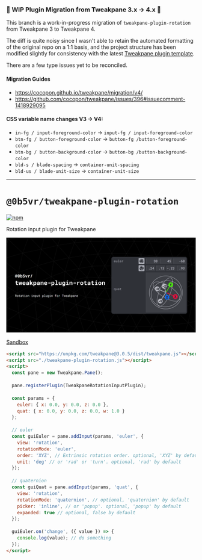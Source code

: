 ### 🚧 WIP Plugin Migration from Tweakpane 3.x → 4.x 🚧

This branch is a work-in-progress migration of `tweakpane-plugin-rotation` from Tweakpane 3 to Tweakpane 4.

The diff is quite noisy since I wasn't able to retain the automated formatting of the original repo on a 1:1 basis, and the project structure has been modified slightly for consistency with the latest [Tweakpane plugin template](https://github.com/tweakpane/plugin-template).

There are a few type issues yet to be reconciled.

#### Migration Guides

- https://cocopon.github.io/tweakpane/migration/v4/
- https://github.com/cocopon/tweakpane/issues/396#issuecomment-1418929095

#### CSS variable name changes V3 → V4:

- `in-fg / input-foreground-color` → `input-fg / input-foreground-color`
- `btn-fg / button-foreground-color` → `button-fg /button-foreground-color`
- `btn-bg / button-background-color` → `button-bg /button-background-color`
- `bld-s / blade-spacing` → `container-unit-spacing`
- `bld-us / blade-unit-size` → `container-unit-size`

---

# `@0b5vr/tweakpane-plugin-rotation`

[![npm](https://img.shields.io/npm/v/@0b5vr/tweakpane-plugin-rotation?logo=npm&style=flat-square)](https://www.npmjs.com/package/@0b5vr/tweakpane-plugin-rotation)

Rotation input plugin for Tweakpane

![@0b5vr/tweakpane-plugin-rotation, Rotation input plugin for tweakpane. A working screenshot of the plugin on the right](https://github.com/0b5vr/tweakpane-plugin-rotation/raw/dev/readme-images/rotation.png)

[Sandbox](https://0b5vr.github.io/tweakpane-plugin-rotation)

```html
<script src="https://unpkg.com/tweakpane@3.0.5/dist/tweakpane.js"></script>
<script src="./tweakpane-plugin-rotation.js"></script>
<script>
  const pane = new Tweakpane.Pane();

  pane.registerPlugin(TweakpaneRotationInputPlugin);

  const params = {
    euler: { x: 0.0, y: 0.0, z: 0.0 },
    quat: { x: 0.0, y: 0.0, z: 0.0, w: 1.0 }
  };

  // euler
  const guiEuler = pane.addInput(params, 'euler', {
    view: 'rotation',
    rotationMode: 'euler',
    order: 'XYZ', // Extrinsic rotation order. optional, 'XYZ' by default
    unit: 'deg' // or 'rad' or 'turn'. optional, 'rad' by default
  });

  // quaternion
  const guiQuat = pane.addInput(params, 'quat', {
    view: 'rotation',
    rotationMode: 'quaternion', // optional, 'quaternion' by default
    picker: 'inline', // or 'popup'. optional, 'popup' by default
    expanded: true // optional, false by default
  });

  guiEuler.on('change', ({ value }) => {
    console.log(value); // do something
  });
</script>
```
